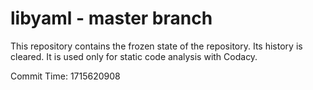 # libyaml - master branch

This repository contains the frozen state of the repository.
Its history is cleared. It is used only for static code
analysis with Codacy.

Commit Time: 1715620908
